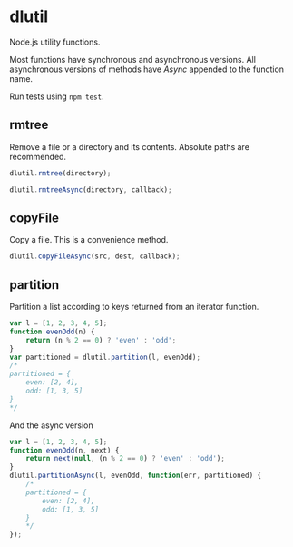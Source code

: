 # dlutil

Node.js utility functions.

Most functions have synchronous and asynchronous versions. All asynchronous versions of methods have _Async_ appended to the function name.

Run tests using `npm test`.

## rmtree

Remove a file or a directory and its contents. Absolute paths are recommended.

``` javascript
dlutil.rmtree(directory);
```

``` javascript
dlutil.rmtreeAsync(directory, callback);
```

## copyFile

Copy a file. This is a convenience method.

``` javascript
dlutil.copyFileAsync(src, dest, callback);
```

## partition

Partition a list according to keys returned from an iterator function.

``` javascript
var l = [1, 2, 3, 4, 5];
function evenOdd(n) {
	return (n % 2 == 0) ? 'even' : 'odd';
}
var partitioned = dlutil.partition(l, evenOdd);
/*
partitioned = {
	even: [2, 4],
	odd: [1, 3, 5]
}
*/
```

And the async version

``` javascript
var l = [1, 2, 3, 4, 5];
function evenOdd(n, next) {
	return next(null, (n % 2 == 0) ? 'even' : 'odd');
}
dlutil.partitionAsync(l, evenOdd, function(err, partitioned) {
	/*
	partitioned = {
		even: [2, 4],
		odd: [1, 3, 5]
	}
	*/
});
```
